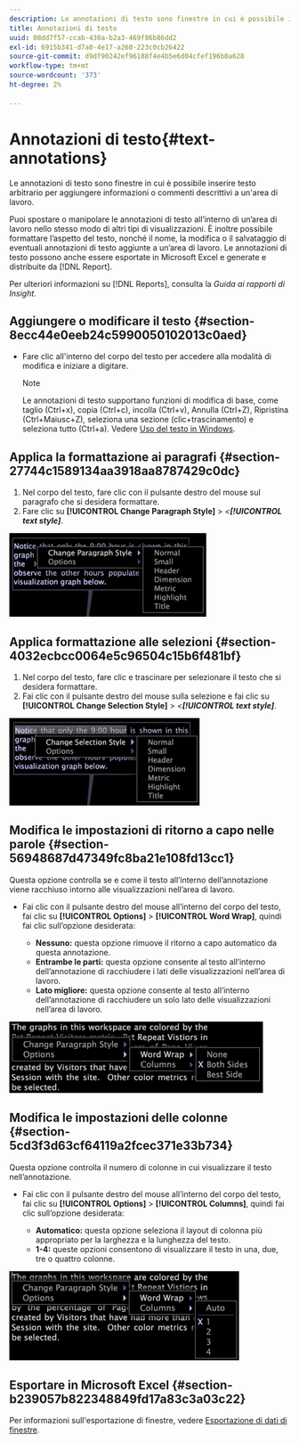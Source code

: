 ```yaml
---
description: Le annotazioni di testo sono finestre in cui è possibile inserire testo arbitrario per aggiungere informazioni o commenti descrittivi a un'area di lavoro.
title: Annotazioni di testo
uuid: 08dd7f57-ccab-430a-b2a3-469f86b86dd2
exl-id: 6915b341-d7a0-4e17-a260-223c0cb26422
source-git-commit: d9df90242ef96188f4e4b5e6d04cfef196b0a628
workflow-type: tm+mt
source-wordcount: '373'
ht-degree: 2%

---
```


# Annotazioni di testo{#text-annotations}

Le annotazioni di testo sono finestre in cui è possibile inserire testo arbitrario per aggiungere informazioni o commenti descrittivi a un&#39;area di lavoro.

Puoi spostare o manipolare le annotazioni di testo all’interno di un’area di lavoro nello stesso modo di altri tipi di visualizzazioni. È inoltre possibile formattare l’aspetto del testo, nonché il nome, la modifica o il salvataggio di eventuali annotazioni di testo aggiunte a un’area di lavoro. Le annotazioni di testo possono anche essere esportate in Microsoft Excel e generate e distribuite da [!DNL Report].

Per ulteriori informazioni su [!DNL Reports], consulta la *Guida ai rapporti di Insight*.

## Aggiungere o modificare il testo {#section-8ecc44e0eeb24c5990050102013c0aed}

* Fare clic all&#39;interno del corpo del testo per accedere alla modalità di modifica e iniziare a digitare.

   >[!NOTE]
   >
   >Le annotazioni di testo supportano funzioni di modifica di base, come taglio (Ctrl+x), copia (Ctrl+c), incolla (Ctrl+v), Annulla (Ctrl+Z), Ripristina (Ctrl+Maiusc+Z), seleziona una sezione (clic+trascinamento) e seleziona tutto (Ctrl+a). Vedere [Uso del testo in Windows](../../../../home/c-get-started/c-wk-win-wksp/c-work-text-win.md#concept-f1222434bf954767808e94b955945c8d).

## Applica la formattazione ai paragrafi {#section-27744c1589134aa3918aa8787429c0dc}

1. Nel corpo del testo, fare clic con il pulsante destro del mouse sul paragrafo che si desidera formattare.
1. Fare clic su **[!UICONTROL Change Paragraph Style]** > *&lt;**[!UICONTROL text style]***.

![](assets/mnu_Text_Paragraph.png)

## Applica formattazione alle selezioni {#section-4032ecbcc0064e5c96504c15b6f481bf}

1. Nel corpo del testo, fare clic e trascinare per selezionare il testo che si desidera formattare.
1. Fai clic con il pulsante destro del mouse sulla selezione e fai clic su **[!UICONTROL Change Selection Style]** > *&lt;**[!UICONTROL text style]***.

![](assets/mnu_Text_Selection.png)

## Modifica le impostazioni di ritorno a capo nelle parole {#section-56948687d47349fc8ba21e108fd13cc1}

Questa opzione controlla se e come il testo all’interno dell’annotazione viene racchiuso intorno alle visualizzazioni nell’area di lavoro.

* Fai clic con il pulsante destro del mouse all’interno del corpo del testo, fai clic su **[!UICONTROL Options]** > **[!UICONTROL Word Wrap]**, quindi fai clic sull’opzione desiderata:

   * **Nessuno:** questa opzione rimuove il ritorno a capo automatico da questa annotazione.
   * **Entrambe le parti:** questa opzione consente al testo all’interno dell’annotazione di racchiudere i lati delle visualizzazioni nell’area di lavoro.
   * **Lato migliore:** questa opzione consente al testo all’interno dell’annotazione di racchiudere un solo lato delle visualizzazioni nell’area di lavoro.

![](assets/mnu_Text_OptionsWrap.png)

## Modifica le impostazioni delle colonne {#section-5cd3f3d63cf64119a2fcec371e33b734}

Questa opzione controlla il numero di colonne in cui visualizzare il testo nell’annotazione.

* Fai clic con il pulsante destro del mouse all’interno del corpo del testo, fai clic su **[!UICONTROL Options]** > **[!UICONTROL Columns]**, quindi fai clic sull’opzione desiderata:

   * **Automatico:** questa opzione seleziona il layout di colonna più appropriato per la larghezza e la lunghezza del testo.
   * **1-4:** queste opzioni consentono di visualizzare il testo in una, due, tre o quattro colonne.

![](assets/mnu_Text_OptionsColumns.png)

## Esportare in Microsoft Excel {#section-b239057b822348849fd17a83c3a03c22}

Per informazioni sull&#39;esportazione di finestre, vedere [Esportazione di dati di finestre](../../../../home/c-get-started/c-wk-win-wksp/c-exp-win-data.md#concept-8df61d64ed434cc5a499023c44197349).
